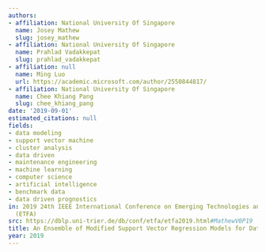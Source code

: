 ```yaml
---
authors:
- affiliation: National University Of Singapore
  name: Josey Mathew
  slug: josey_mathew
- affiliation: National University Of Singapore
  name: Prahlad Vadakkepat
  slug: prahlad_vadakkepat
- affiliation: null
  name: Ming Luo
  url: https://academic.microsoft.com/author/2550844817/
- affiliation: National University Of Singapore
  name: Chee Khiang Pang
  slug: chee_khiang_pang
date: '2019-09-01'
estimated_citations: null
fields:
- data modeling
- support vector machine
- cluster analysis
- data driven
- maintenance engineering
- machine learning
- computer science
- artificial intelligence
- benchmark data
- data driven prognostics
in: 2019 24th IEEE International Conference on Emerging Technologies and Factory Automation
  (ETFA)
src: https://dblp.uni-trier.de/db/conf/etfa/etfa2019.html#MathewV0P19
title: An Ensemble of Modified Support Vector Regression Models for Data-Driven Prognostics
year: 2019
---
```

